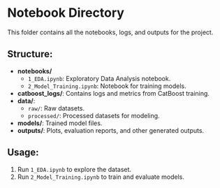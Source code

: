 # Notebook Directory

This folder contains all the notebooks, logs, and outputs for the project.

## Structure:
- **notebooks/**
  - `1_EDA.ipynb`: Exploratory Data Analysis notebook.
  - `2_Model_Training.ipynb`: Notebook for training models.
- **catboost_logs/**: Contains logs and metrics from CatBoost training.
- **data/**:
  - `raw/`: Raw datasets.
  - `processed/`: Processed datasets for modeling.
- **models/**: Trained model files.
- **outputs/**: Plots, evaluation reports, and other generated outputs.

## Usage:
1. Run `1_EDA.ipynb` to explore the dataset.
2. Run `2_Model_Training.ipynb` to train and evaluate models.
